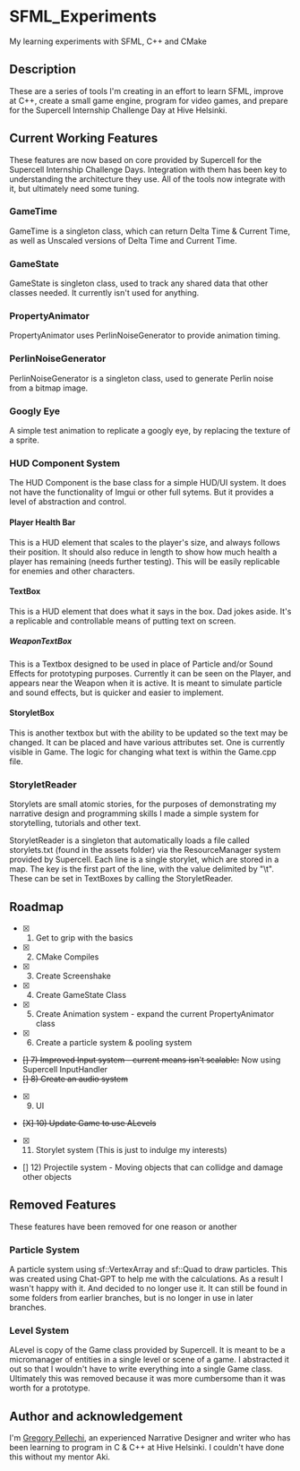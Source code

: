 # SFML_Experiments
My learning experiments with SFML, C++ and CMake

## Description
These are a series of tools I'm creating in an effort to learn SFML, improve at C++, create a small game engine, program for video games, and prepare for the Supercell Internship Challenge Day at Hive Helsinki.

## Current Working Features
These features are now based on core provided by Supercell for the Supercell Internship Challenge Days. Integration with them has been key to understanding the architecture they use. All of the tools now integrate with it, but ultimately need some tuning.

### GameTime
GameTime is a singleton class, which can return Delta Time & Current Time, as well as Unscaled versions of Delta Time and Current Time.

### GameState
GameState is singleton class, used to track any shared data that other classes needed. It currently isn't used for anything.

### PropertyAnimator
PropertyAnimator uses PerlinNoiseGenerator to provide animation timing.

### PerlinNoiseGenerator
PerlinNoiseGenerator is a singleton class, used to generate Perlin noise from a bitmap image.

### Googly Eye
A simple test animation to replicate a googly eye, by replacing the texture of a sprite.

### HUD Component System
The HUD Component is the base class for a simple HUD/UI system. It does not have the functionality of Imgui or other full sytems. But it provides a level of abstraction and control.

#### Player Health Bar
This is a HUD element that scales to the player's size, and always follows their position. It should also reduce in length to show how much health a player has remaining (needs further testing). This will be easily replicable for enemies and other characters.

#### TextBox
This is a HUD element that does what it says in the box. Dad jokes aside. It's a replicable and controllable means of putting text on screen.

##### WeaponTextBox
This is a Textbox designed to be used in place of Particle and/or Sound Effects for prototyping purposes. Currently it can be seen on the Player, and appears near the Weapon when it is active. It is meant to simulate particle and sound effects, but is quicker and easier to implement.

#### StoryletBox
This is another textbox but with the ability to be updated so the text may be changed. It can be placed and have various attributes set. One is currently visible in Game. The logic for changing what text is within the Game.cpp file.

### StoryletReader
Storylets are small atomic stories, for the purposes of demonstrating my narrative design and programming skills I made a simple system for storytelling, tutorials and other text.

StoryletReader is a singleton that automatically loads a file called storylets.txt (found in the assets folder) via the ResourceManager system provided by Supercell. Each line is a single storylet, which are stored in a map. The key is the first part of the line, with the value delimited by "\t". These can be set in TextBoxes by calling the StoryletReader.

## Roadmap

- [x] 1) Get to grip with the basics
- [x] 2) CMake Compiles
- [x] 3) Create Screenshake
- [x] 4) Create GameState Class
- [X] 5) Create Animation system - expand the current PropertyAnimator class
- [X] 6) Create a particle system & pooling system
- ~~[] 7) Improved Input system - current means isn't scalable:~~ Now using Supercell InputHandler
- ~~[] 8) Create an audio system~~
- [X] 9) UI
- ~~[X] 10) Update Game to use ALevels~~
- [X] 11) Storylet system (This is just to indulge my interests)
- [] 12) Projectile system - Moving objects that can collidge and damage other objects

## Removed Features
These features have been removed for one reason or another

### Particle System
A particle system using sf::VertexArray and sf::Quad to draw particles. This was created using Chat-GPT to help me with the calculations. As a result I wasn't happy with it. And decided to no longer use it. It can still be found in some folders from earlier branches, but is no longer in use in later branches.

### Level System
ALevel is copy of the Game class provided by Supercell. It is meant to be a micromanager of entities in a single level or scene of a game. I abstracted it out so that I wouldn't have to write everything into a single Game class. Ultimately this was removed because it was more cumbersome than it was worth for a prototype.

## Author and acknowledgement
I'm [Gregory Pellechi](https://github.com/OneGameDad), an experienced Narrative Designer and writer who has been learning to program in C & C++ at Hive Helsinki. I couldn't have done this without my mentor Aki.